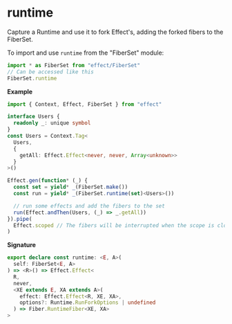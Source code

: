 # runtime

Capture a Runtime and use it to fork Effect's, adding the forked fibers to the FiberSet.

To import and use `runtime` from the "FiberSet" module:

```ts
import * as FiberSet from "effect/FiberSet"
// Can be accessed like this
FiberSet.runtime
```

**Example**

```ts
import { Context, Effect, FiberSet } from "effect"

interface Users {
  readonly _: unique symbol
}
const Users = Context.Tag<
  Users,
  {
    getAll: Effect.Effect<never, never, Array<unknown>>
  }
>()

Effect.gen(function* (_) {
  const set = yield* _(FiberSet.make())
  const run = yield* _(FiberSet.runtime(set)<Users>())

  // run some effects and add the fibers to the set
  run(Effect.andThen(Users, (_) => _.getAll))
}).pipe(
  Effect.scoped // The fibers will be interrupted when the scope is closed
)
```

**Signature**

```ts
export declare const runtime: <E, A>(
  self: FiberSet<E, A>
) => <R>() => Effect.Effect<
  R,
  never,
  <XE extends E, XA extends A>(
    effect: Effect.Effect<R, XE, XA>,
    options?: Runtime.RunForkOptions | undefined
  ) => Fiber.RuntimeFiber<XE, XA>
>
```
